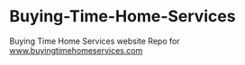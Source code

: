 # Buying-Time-Home-Services
Buying Time Home Services website
Repo for www.buyingtimehomeservices.com
